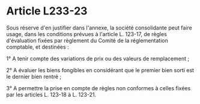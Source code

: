 # Article L233-23

Sous réserve d'en justifier dans l'annexe, la société consolidante peut faire usage, dans les conditions prévues à l'article L. 123-17, de règles d'évaluation fixées par règlement du Comité de la réglementation comptable, et destinées :

1° A tenir compte des variations de prix ou des valeurs de remplacement ;

2° A évaluer les biens fongibles en considérant que le premier bien sorti est le dernier bien rentré ;

3° A permettre la prise en compte de règles non conformes à celles fixées par les articles L. 123-18 à L. 123-21.
